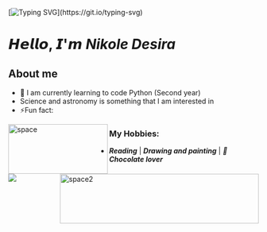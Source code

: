 [![Typing SVG](https://readme-typing-svg.herokuapp.com?font=Protest+Strike&size=40&duration=3500&pause=500&color=6C3082&center=true&vCenter=true&random=false&width=435&lines=Hello%2C+there!;This+is+Nikole+Desira...;Welcome!)](https://git.io/typing-svg)

# 𝙃𝙚𝙡𝙡𝙤, 𝙄'𝙢 ***Nikole Desira***

## About me
- 🌱 I am currently learning to code Python (Second year) 
- Science and astronomy is something that I am interested in
- ⚡Fun fact:

<img src="https://images.unsplash.com/photo-1608178398319-48f814d0750c?q=80&w=1779&auto=format&fit=crop&ixlib=rb-4.0.3&ixid=M3wxMjA3fDB8MHxwaG90by1wYWdlfHx8fGVufDB8fHx8fA%3D%3D" align= "left" alt="space" width="200" height="100" />

<img src="https://images.unsplash.com/photo-1538370965046-79c0d6907d47?q=80&w=2069&auto=format&fit=crop&ixlib=rb-4.0.3&ixid=M3wxMjA3fDB8MHxwaG90by1wYWdlfHx8fGVufDB8fHx8fA%3D%3D" align= "right" alt="space2" 
width="400" height="100" />




### My Hobbies:
- ***Reading*** | ***Drawing and painting*** | ***🍫Chocolate lover***


![](gif-art.gif)




